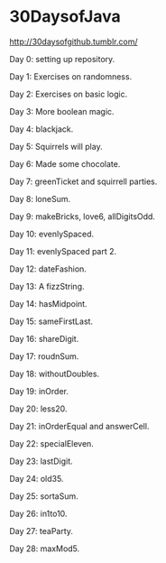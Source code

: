 30DaysofJava
===========

http://30daysofgithub.tumblr.com/

Day 0: setting up repository.

Day 1: Exercises on randomness.

Day 2: Exercises on basic logic.

Day 3: More boolean magic.

Day 4: blackjack.

Day 5: Squirrels will play. 

Day 6: Made some chocolate. 

Day 7: greenTicket and squirrell parties. 

Day 8: loneSum.

Day 9: makeBricks, love6, allDigitsOdd.

Day 10: evenlySpaced.

Day 11: evenlySpaced part 2. 

Day 12: dateFashion. 

Day 13: A fizzString. 

Day 14: hasMidpoint. 

Day 15: sameFirstLast. 

Day 16: shareDigit. 

Day 17: roudnSum. 

Day 18: withoutDoubles. 

Day 19: inOrder. 

Day 20: less20. 

Day 21: inOrderEqual and answerCell.

Day 22: specialEleven. 

Day 23: lastDigit. 

Day 24: old35. 

Day 25: sortaSum. 

Day 26: in1to10. 

Day 27: teaParty. 

Day 28: maxMod5. 
